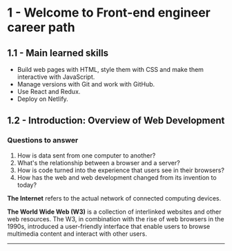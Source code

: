 # 1 - Welcome to Front-end engineer career path

## 1.1 - Main learned skills

- Build web pages with HTML, style them with CSS and make them interactive with JavaScript.
- Manage versions with Git and work with GitHub.
- Use React and Redux.
- Deploy on Netlify.

## 1.2 - Introduction: Overview of Web Development

### Questions to answer

1. How is data sent from one computer to another?
2. What's the relationship between a browser and a server?
3. How is code turned into the experience that users see in their browsers?
4. How has the web and web development changed from its invention to today?

**The Internet** refers to the actual network of connected computing devices.

**The World Wide Web (W3)** is a collection of interlinked websites and other web resources. The W3, in combination with the rise of web browsers in the 1990s, introduced a user-friendly interface that enable users to browse multimedia content and interact with other users.

***
<!--stackedit_data:
eyJoaXN0b3J5IjpbMTQyMzY2NTM2OCwxNzIyNjE1NjA2LDM3Mj
E1MjQyMywtNDIzOTE5ODUxLC0xNDQ0NzMyNTc0LDEwMzIzMjY1
ODldfQ==
-->